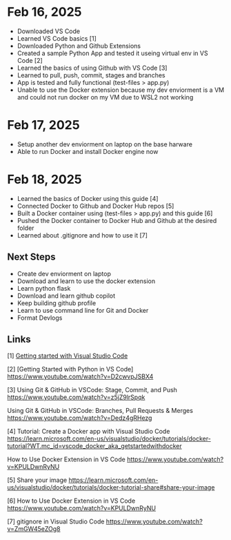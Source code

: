 # Feb 16, 2025
  - Downloaded VS Code
  - Learned VS Code basics [1]
  - Downloaded Python and Github Extensions
  - Created a sample Python App and tested it useing virtual env in VS Code [2]
  - Learned the basics of using Github with VS Code [3] 
  - Learned to pull, push, commit, stages and branches
  - App is tested and fully functional (test-files > app.py)
  - Unable to use the Docker extension because my dev enviorment is a VM and could not run docker on my VM due to WSL2 not working

# Feb 17, 2025
  - Setup another dev enviorment on laptop on the base harware 
  - Able to run Docker and install Docker engine now

# Feb 18, 2025
  - Learned the basics of Docker using this guide [4]
  - Connected Docker to Github and Docker Hub repos [5]
  - Built a Docker container using (test-files > app.py) and this guide [6]
  - Pushed the Docker container to Docker Hub and Github at the desired folder
  - Learned about .gitignore and how to use it [7]
  
## Next Steps
  - Create dev enviorment on laptop
  - Download and learn to use the docker extension
  - Learn python flask
  - Download and learn github copilot
  - Keep building github profile
  - Learn to use command line for Git and Docker
  - Format Devlogs

## Links
[1] [Getting started with Visual Studio Code](https://code.visualstudio.com/docs/introvideos/basics)

[2] [Getting Started with Python in VS Code]
https://www.youtube.com/watch?v=D2cwvpJSBX4

[3] Using Git & GitHub in VSCode: Stage, Commit, and Push
https://www.youtube.com/watch?v=z5jZ9lrSpqk

Using Git & GitHub in VSCode: Branches, Pull Requests & Merges
https://www.youtube.com/watch?v=Dedz4gRHezg

[4] Tutorial: Create a Docker app with Visual Studio Code
https://learn.microsoft.com/en-us/visualstudio/docker/tutorials/docker-tutorial?WT.mc_id=vscode_docker_aka_getstartedwithdocker

How to Use Docker Extension in VS Code
https://www.youtube.com/watch?v=KPULDwnRyNU

[5] Share your image
https://learn.microsoft.com/en-us/visualstudio/docker/tutorials/docker-tutorial-share#share-your-image

[6]
How to Use Docker Extension in VS Code
https://www.youtube.com/watch?v=KPULDwnRyNU

[7]
gitignore in Visual Studio Code
https://www.youtube.com/watch?v=ZmGW45eZOg8
